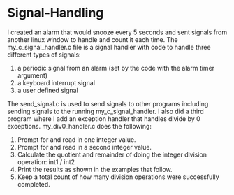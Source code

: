 # Signal-Handling
I created an alarm that would snooze every 5 seconds and sent signals from another linux window to handle and count it each time. 
The my_c_signal_handler.c file is a signal handler with code to handle three different types of signals:
1. a periodic signal from an alarm (set by the code with the alarm timer argument)
2. a keyboard interrupt signal
3. a user defined signal
   
The send_signal.c is used to send signals to other programs including sending signals to the running my_c_signal_handler.
I also did a third program where I add an exception handler that handles divide by 0 exceptions.
my_div0_handler.c does the following:
1. Prompt for and read in one integer value.
2. Prompt for and read in a second integer value.
3. Calculate the quotient and remainder of doing the integer division operation: int1 / int2
4. Print the results as shown in the examples that follow.
5. Keep a total count of how many division operations were successfully completed.
